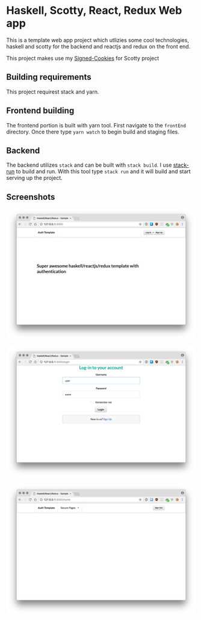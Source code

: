 
# Haskell, Scotty, React, Redux Web app

This is a template web app project which utlizies some cool technologies, haskell and scotty for the backend and reactjs and redux on the front end. 

This project makes use my [Signed-Cookies](https://github.com/kgwinnup/signed-cookies) for Scotty project

## Building requirements

This project requirest stack and yarn.

## Frontend building

The frontend portion is built with yarn tool. First navigate to the `frontEnd` directory. Once there type `yarn watch` to begin build and staging files.

## Backend 

The backend utilizes `stack` and can be built with `stack build`. I use [stack-run](https://github.com/yamadapc/stack-run) to build and run. With this tool type `stack run` and it will build and start serving up the project.

## Screenshots

![landing page](https://github.com/kgwinnup/haskell-redux-app/blob/master/landing.png)

![login page](https://github.com/kgwinnup/haskell-redux-app/blob/master/login.png)

![logged in page](https://github.com/kgwinnup/haskell-redux-app/blob/master/loggedin.png)



